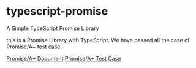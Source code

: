 # typescript-promise
A Simple TypeScript Promise Library

this is a Promise Library with TypeScript. We have passed all the case of Promise/A+ test case.

[Promise/A+ Document](https://promisesaplus.com/)
[Promise/A+ Test Case](https://github.com/promises-aplus/promises-tests)
